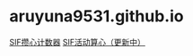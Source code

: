 # aruyuna9531.github.io

[SIF攒心计数器](https://aruyuna9531.github.io/LoveLiveSIFLovecaCalculator.html)
[SIF活动算心（更新中）](https://aruyuna9531.github.io/heartcounter.html)

